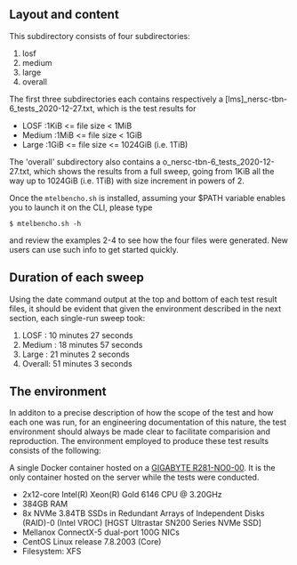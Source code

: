 ## Layout and content

This subdirectory consists of four subdirectories:
1. losf
2. medium
3. large
4. overall 

The first three subdirectories each contains respectively a
[lms]_nersc-tbn-6_tests_2020-12-27.txt, which is the test results for

* LOSF   :1KiB <= file size < 1MiB
* Medium :1MiB <= file size < 1GiB
* Large  :1GiB <= file size <= 1024GiB (i.e. 1TiB)

The 'overall' subdirectory also contains a
o_nersc-tbn-6_tests_2020-12-27.txt, which shows the results from a
full sweep, going from 1KiB all the way up to
1024GiB (i.e. 1TiB) with size increment in powers of 2.

Once the `mtelbencho.sh` is installed, assuming your $PATH variable
enables you to launch it on the CLI, please type 

`$ mtelbencho.sh -h` 

and review the examples 2-4 to see how the four files were generated.
New users can use such info to get started quickly.

## Duration of each sweep

Using the date command output at the top and bottom of each test result files,
it should be evident that given the environment described in the next section,
each single-run sweep took:
1. LOSF   : 10 minutes 27 seconds
2. Medium : 18 minutes 57 seconds
3. Large  : 21 minutes 2 seconds
4. Overall: 51 minutes 3 seconds

## The environment

In additon to a precise description of how the scope of the test and
how each one was run, for an engineering documentation of this nature,
the test environment should always be made clear to facilitate
comparision and reproduction.  The environment employed to produce
these test results consists of the following:

A single Docker container hosted on a [GIGABYTE
R281-NO0-00](https://www.gigabyte.com/us/Rack-Server/R281-NO0-rev-400#ov).
It is the only container hosted on the server while the tests were
conducted.

* 2x12-core Intel(R) Xeon(R) Gold 6146 CPU @ 3.20GHz
* 384GB RAM
* 8x NVMe 3.84TB SSDs in Redundant Arrays of Independent Disks
  (RAID)-0 (Intel VROC) [HGST Ultrastar SN200 Series NVMe SSD]
* Mellanox ConnectX-5 dual-port 100G NICs
* CentOS Linux release 7.8.2003 (Core)
* Filesystem: XFS
